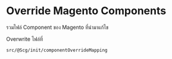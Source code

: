 # Override Magento Components

รวมไฟล์ Component ของ Magento ที่นำมาแก้ไข

Overwrite ไฟล์ที่
```
src/@Scg/init/componentOverrideMapping
```
